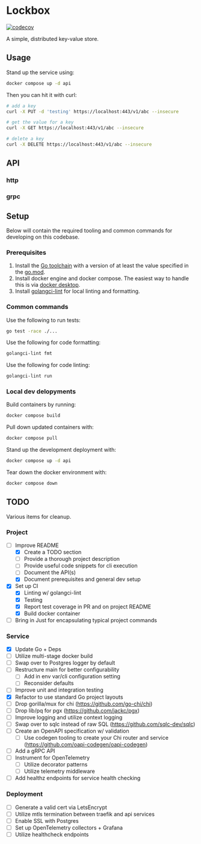 # Lockbox

[![codecov](https://codecov.io/gh/treyburn/lockbox/graph/badge.svg?token=2ALGABLQ80)](https://codecov.io/gh/treyburn/lockbox)

A simple, distributed key-value store.

## Usage
Stand up the service using:

```sh
docker compose up -d api
```

Then you can hit it with curl:
```sh
# add a key
curl -X PUT -d 'testing' https://localhost:443/v1/abc --insecure

# get the value for a key
curl -X GET https://localhost:443/v1/abc --insecure

# delete a key
curl -X DELETE https://localhost:443/v1/abc --insecure
```

## API
### http
### grpc

## Setup

Below will contain the required tooling and common commands for developing on this codebase.

### Prerequisites
1. Install the [Go toolchain](https://go.dev/doc/install) with a version of at least the value specified in the [go.mod](./go.mod).
2. Install docker engine and docker compose. The easiest way to handle this is via [docker desktop](https://docs.docker.com/desktop/).
3. Install [golangci-lint](https://golangci-lint.run/docs/welcome/install/) for local linting and formatting.

### Common commands
Use the following to run tests:
```sh
go test -race ./...
```

Use the following for code formatting:
```sh
golangci-lint fmt
```

Use the following for code linting:
```sh
golangci-lint run
```

### Local dev delopyments
Build containers by running:
```sh
docker compose build
```

Pull down updated containers with:
```sh
docker compose pull
```

Stand up the development deployment with:
```sh
docker compose up -d api
```

Tear down the docker environment with:
```sh
docker compose down
```

## TODO
Various items for cleanup.

### Project
- [ ] Improve README
  - [x] Create a TODO section
  - [ ] Provide a thorough project description
  - [ ] Provide useful code snippets for cli execution
  - [ ] Document the API(s)
  - [x] Document prerequisites and general dev setup
- [X] Set up CI
  - [X] Linting w/ golangci-lint
  - [x] Testing
  - [X] Report test coverage in PR and on project README
  - [x] Build docker container
- [ ] Bring in Just for encapsulating typical project commands

### Service
- [x] Update Go + Deps
- [ ] Utilize multi-stage docker build
- [ ] Swap over to Postgres logger by default
- [ ] Restructure main for better configurability
  - [ ] Add in env var/cli configuration setting
  - [ ] Reconsider defaults
- [ ] Improve unit and integration testing
- [X] Refactor to use standard Go project layouts
- [ ] Drop gorilla/mux for chi (https://github.com/go-chi/chi)
- [ ] Drop lib/pq for pgx (https://github.com/jackc/pgx)
- [ ] Improve logging and utilize context logging
- [ ] Swap over to sqlc instead of raw SQL (https://github.com/sqlc-dev/sqlc)
- [ ] Create an OpenAPI specification w/ validation
  - [ ] Use codegen tooling to create your Chi router and service (https://github.com/oapi-codegen/oapi-codegen)
- [ ] Add a gRPC API
- [ ] Instrument for OpenTelemetry
  - [ ] Utilize decorator patterns
  - [ ] Utilize telemetry middleware
- [ ] Add healthz endpoints for service health checking

### Deployment
- [ ] Generate a valid cert via LetsEncrypt
- [ ] Utilize mtls termination between traefik and api services
- [ ] Enable SSL with Postgres
- [ ] Set up OpenTelemetry collectors + Grafana
- [ ] Utilize healthcheck endpoints